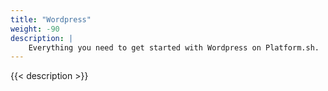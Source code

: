 ```yaml
---
title: "Wordpress"
weight: -90
description: |
    Everything you need to get started with Wordpress on Platform.sh. 
---
```


{{< description >}}

